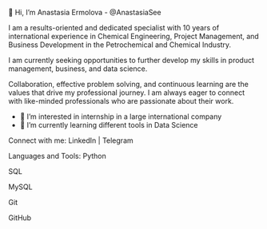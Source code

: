 👋 Hi, I’m Anastasia Ermolova - @AnastasiaSee

I am a results-oriented and dedicated specialist with 10 years of international experience in Chemical Engineering, Project Management, and Business Development in the Petrochemical and Chemical Industry. 

I am currently seeking opportunities to further develop my skills in product management, business, and data science.

Collaboration, effective problem solving, and continuous learning are the values that drive my professional journey. I am always eager to connect with like-minded professionals who are passionate about their work.

- 👀 I’m interested in internship in a large international company
- 🌱 I’m currently learning different tools in Data Science

Connect with me:
LinkedIn | Telegram


Languages and Tools:
Python

SQL

MySQL

Git

GitHub




<!---
AnastasiaSee/AnastasiaSee is a ✨ special ✨ repository because its `README.md` (this file) appears on your GitHub profile.
You can click the Preview link to take a look at your changes.
--->
